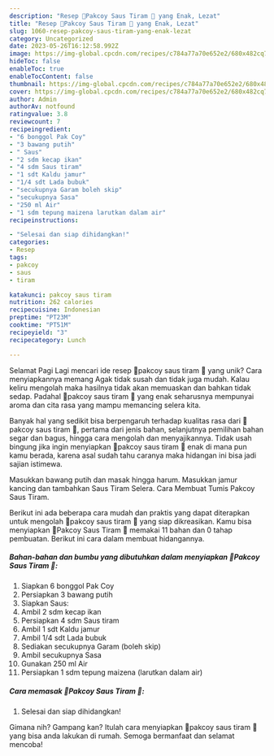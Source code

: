 ```yaml
---
description: "Resep 🥬Pakcoy Saus Tiram 🥬 yang Enak, Lezat"
title: "Resep 🥬Pakcoy Saus Tiram 🥬 yang Enak, Lezat"
slug: 1060-resep-pakcoy-saus-tiram-yang-enak-lezat
category: Uncategorized
date: 2023-05-26T16:12:58.992Z
image: https://img-global.cpcdn.com/recipes/c784a77a70e652e2/680x482cq70/pakcoy-saus-tiram-foto-resep-utama.jpg
hideToc: false
enableToc: true
enableTocContent: false
thumbnail: https://img-global.cpcdn.com/recipes/c784a77a70e652e2/680x482cq70/pakcoy-saus-tiram-foto-resep-utama.jpg
cover: https://img-global.cpcdn.com/recipes/c784a77a70e652e2/680x482cq70/pakcoy-saus-tiram-foto-resep-utama.jpg
author: Admin
authorAv: notfound
ratingvalue: 3.8
reviewcount: 7
recipeingredient:
- "6 bonggol Pak Coy"
- "3 bawang putih"
- " Saus"
- "2 sdm kecap ikan"
- "4 sdm Saus tiram"
- "1 sdt Kaldu jamur"
- "1/4 sdt Lada bubuk"
- "secukupnya Garam boleh skip"
- "secukupnya Sasa"
- "250 ml Air"
- "1 sdm tepung maizena larutkan dalam air"
recipeinstructions:

- "Selesai dan siap dihidangkan!"
categories:
- Resep
tags:
- pakcoy
- saus
- tiram

katakunci: pakcoy saus tiram 
nutrition: 262 calories
recipecuisine: Indonesian
preptime: "PT23M"
cooktime: "PT51M"
recipeyield: "3"
recipecategory: Lunch

---
```



Selamat Pagi Lagi mencari ide resep 🥬pakcoy saus tiram 🥬 yang unik? Cara menyiapkannya memang Agak tidak susah dan tidak juga mudah. Kalau keliru mengolah maka hasilnya tidak akan memuaskan dan bahkan tidak sedap. Padahal 🥬pakcoy saus tiram 🥬 yang enak seharusnya mempunyai aroma dan cita rasa yang mampu memancing selera kita.


Banyak hal yang sedikit bisa berpengaruh terhadap kualitas rasa dari 🥬pakcoy saus tiram 🥬, pertama dari jenis bahan, selanjutnya pemilihan bahan segar dan bagus, hingga cara mengolah dan menyajikannya. Tidak usah bingung jika ingin menyiapkan 🥬pakcoy saus tiram 🥬 enak di mana pun kamu berada, karena asal sudah tahu caranya maka hidangan ini bisa jadi sajian istimewa.

Masukkan bawang putih dan masak hingga harum. Masukkan jamur kancing dan tambahkan Saus Tiram Selera. Cara Membuat Tumis Pakcoy Saus Tiram.


Berikut ini ada beberapa cara mudah dan praktis yang dapat diterapkan untuk mengolah 🥬pakcoy saus tiram 🥬 yang siap dikreasikan. Kamu bisa menyiapkan 🥬Pakcoy Saus Tiram 🥬 memakai 11 bahan dan 0 tahap pembuatan. Berikut ini cara dalam membuat hidangannya.

<!--inarticleads1-->

##### Bahan-bahan dan bumbu yang dibutuhkan dalam menyiapkan 🥬Pakcoy Saus Tiram 🥬:

1. Siapkan 6 bonggol Pak Coy
1. Persiapkan 3 bawang putih
1. Siapkan  Saus:
1. Ambil 2 sdm kecap ikan
1. Persiapkan 4 sdm Saus tiram
1. Ambil 1 sdt Kaldu jamur
1. Ambil 1/4 sdt Lada bubuk
1. Sediakan secukupnya Garam (boleh skip)
1. Ambil secukupnya Sasa
1. Gunakan 250 ml Air
1. Persiapkan 1 sdm tepung maizena (larutkan dalam air)




<!--inarticleads2-->

##### Cara memasak 🥬Pakcoy Saus Tiram 🥬:


1. Selesai dan siap dihidangkan!



Gimana nih? Gampang kan? Itulah cara menyiapkan 🥬pakcoy saus tiram 🥬 yang bisa anda lakukan di rumah. Semoga bermanfaat dan selamat mencoba!
